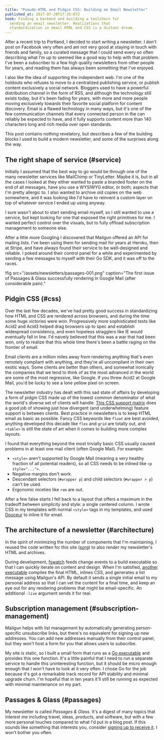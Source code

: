 ```yaml
---
title: "Pseudo-HTML and Pidgin CSS: Building an Email Newsletter"
published_at: 2017-07-28T17:35:07Z
hook: Finding a backend and building a toolchain for
  sending an email newsletter. Realizations that
  standardization in email HTML and CSS is a distant dream.
---
```


After a recent trip to Portland, I decided to start writing
a newsletter. I don't post on Facebook very often and am
not very good at staying in touch with friends and family,
so a curated message that I could send every so often
describing what I'm up to seemed like a good way to help
with that problem. I've been a subscriber to a few high
quality newsletters from other people for years, and
reading them has always been something that I've enjoyed.

I also like the idea of supporting the independent web. I'm
one of the holdouts who refuses to move to a centralized
publishing service, or publish content exclusively a social
network. Bloggers used to have a powerful distribution
channel in the form of RSS, and although the technology
still exists today, but it's been fading for years, with
more and more people moving exclusively towards their
favorite social platform for content discovery. Email is a
flawed technology in many ways, but it's one of the few
communication channels that every connected person in the
can reliably be expected to have, and it fully supports
content more than 140 characters long and rich media over
open standards.

This post contains nothing revelatory, but describes a few
of the building blocks I used to build a modern newsletter,
and some of the surprises along the way.

## The right shape of service (#service)

Initially I assumed that the best way to go would be
through one of the many newsletter services like MailChimp
or TinyLetter. Maybe it is, but in all the cases I looked
at they either wanted to paste a branded footer on the end
of all messages, have you use a WYSIWYG editor, or both;
aspects that I'm pretty allergic to. I also wanted to
archive old copies on the web somewhere, and it was looking
like I'd have to reinvent a custom layer on top of whatever
service I ended up using anyway.

I sure wasn't about to start sending email myself, so I
still wanted to use a service, but kept looking for one
that exposed the right primitives for me. I wanted perfect
control over the visuals, but to fully offload subscription
management to someone else.

After a little more Googling I discovered that Mailgun
offered an API for mailing lists. I've been using them for
sending mail for years at Heroku, then at Stripe, and have
always found their service to be well-designed and
reliable. I poked around their control panel for a while
and experimented by sending a few messages to myself with
their Go SDK, and it was off to the races.

!fig src="/assets/newsletters/passages-001.png" caption="The first issue of Passages & Glass successfully rendering in Google Mail (after considerable pain)."

## Pidgin CSS (#css)

Over the last few decades, we've had pretty good success in
standardizing how HTML and CSS are rendered across
browsers, and during the time some huge victories were won.
Progressively more sophisticated tests like Acid2 and Acid3
helped drag browsers up to spec and establish widespread
consistency, and even hopeless stragglers like IE would
eventually fall in line. I'd naively believed that this was
a war that had been won, only to realize that this whole
time there's been a battle raging on the frontier of email.

Email clients are a million miles away from rendering
anything that's even remotely compliant with anything, and
they're all uncompliant in their own exotic ways. Some
clients are better than others, and somewhat ironically the
companies that we tend to think of as the most advanced in
the world are some of the most regressive, like Google. If
you threw Acid2 at Google Mail, you'd be lucky to see a
lone yellow pixel on screen.

The newsletter industry has dealt with this sad state of
affairs by developing a form of pidgin CSS made up of the
lowest common denominator of what the world's diverse set
of clients will handle. [This CSS support
matrix][email-css] does a good job of showing just how
divergent (and underwhelming) feature support is between
clients. Best practice in newsletters is to keep HTML email
as basic as possible. Fancy CSS keywords like `float` are
best avoided, anything developed this decade like `flex`
and `grid` are totally out, and `<table>` is still the
state of art when it comes to building more complex
layouts.

I found that everything beyond the most trivially basic CSS
usually caused problems in at least one mail client (often
Google Mail). For example:

* `<style>` aren't supported by Google Mail (meaning a very
  healthy fraction of all potential readers), so all CSS
  needs to be inlined like `<p style="...">`.
* Negative margins don't work.
* Descendant selectors (`#wrapper p`) and child selectors
  (`#wrapper > p`) can't be used.
* Ergonomic niceties like `rem` are out.

After a few false starts I fell back to a layout that
offers a maximum in the tradeoff between simplicity and
style: a single centered column. I wrote CSS in my
templates with normal `<style>` tags in my templates, and
used [Douceur][douceur] to inline it for email.

## The architecture of a newsletter (#architecture)

In the spirit of minimizing the number of components that
I'm maintaining, I reused the code written for this site
([sorg]) to also render my newsletter's HTML and archives.

During development, [fswatch] feeds change events to a
build executable so that I can quickly iterate on content
and design. When I'm satisfied, [another executable][exec]
compiles the final HTML, inlines CSS, and generates a list
message using Mailgun's API. By default it sends a single
initial email to my personal address so that I can vet the
content for a final time, and keep an eye out for any
rendering problems that might be email-specific. An
additional `-live` argument sends it for real.

## Subscription management (#subscription-management)

Mailgun helps with list management by automatically
generating person-specific unsubscribe links, but there's
no equivalent for signing up new addresses. You can add new
addresses manually from their control panel, but they won't
host a form for you that allows users to subscribe.

My site is static, so I built a small form that runs as a
[Go executable][passages-signup] and provides this one
function. It's a little painful that I need to run a
separate service to handle this uninteresting function, but
it should be micro enough enough that I won't have to look
at it very often. I chose Go for the job because it's got a
remarkable track record for API stability and minimal
upgrade churn. I'm hopeful that in ten years it'll still be
running as expected with minimal maintenance on my part.

## Passages & Glass (#passages)

My newsletter is called _Passages & Glass_. It's a digest
of many topics that interest me including travel, ideas,
products, and software, but with a few more personal
touches compared to what I'd put in a blog post. If this
sounds like something that interests you, consider [signing
up to receive it][signup]. I won't bother you often.

[douceur]: https://github.com/aymerick/douceur
[email-css]: https://www.campaignmonitor.com/css/
[exec]: https://github.com/brandur/sorg/blob/master/cmd/sorg-passages/main.go
[fswatch]: https://github.com/emcrisostomo/fswatch
[passages-signup]: https://github.com/brandur/passages-signup
[signup]: https://passages-signup.herokuapp.com
[sorg]: https://github.com/brandur/osrg
